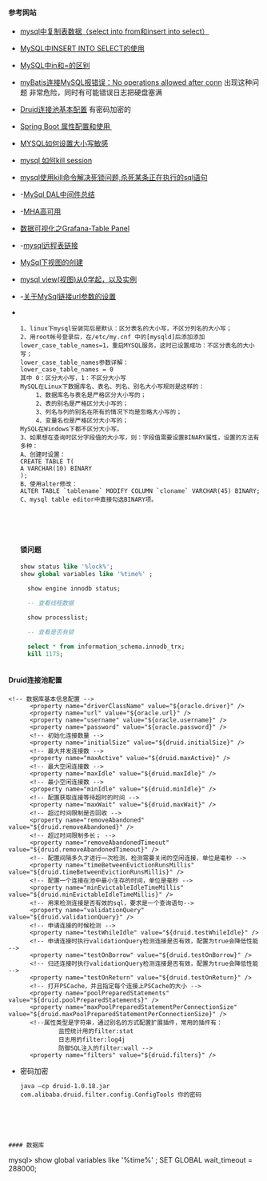 #### 参考网站

- [mysql中复制表数据（select into from和insert into select）](https://my.oschina.net/xsh1208/blog/182164)
- [MySQL中INSERT INTO SELECT的使用](http://www.cnblogs.com/RoadGY/archive/2011/07/22/2114088.html)
- [MySQL中in和=的区别](http://blog.csdn.net/budapest/article/details/51944757)


- [myBatis连接MySQL报错误：No operations allowed after conn](https://my.oschina.net/baishi/blog/203410) 出现这种问题 非常危险，同时有可能错误日志把硬盘塞满

- [Druid连接池基本配置](http://www.jianshu.com/p/4cb04939e370)  有密码加密的

- [Spring Boot 属性配置和使用 ](http://blog.csdn.net/isea533/article/details/50281151)

- [MYSQL如何设置大小写敏感](https://zhidao.baidu.com/question/2267340607864742028.html)

- [mysql 如何kill session](http://blog.csdn.net/stevendbaguo/article/details/48159167)

- [mysql使用kill命令解决死锁问题,杀死某条正在执行的sql语句](http://blog.csdn.net/buster2014/article/details/51035768)

- -[MySql DAL中间件总结](http://www.fblinux.com/?p=1060)

- -[MHA高可用](http://www.fblinux.com/?p=1018)

- [数据可视化之Grafana-Table Panel](http://blog.csdn.net/neven7/article/details/50980726)

- -[mysql远程表链接](http://www.cnblogs.com/findumars/p/6272233.html)

- [MySql下视图的创建](http://blog.csdn.net/kingkuang2006/article/details/6981484)

- [mysql view(视图)从0学起，以及实例](http://blog.51yip.com/mysql/1062.html)

- -[关于MySql链接url参数的设置](http://www.cnblogs.com/softidea/p/5765624.html)

- ​

  ````
  1、linux下mysql安装完后是默认：区分表名的大小写，不区分列名的大小写； 
  2、用root帐号登录后，在/etc/my.cnf 中的[mysqld]后添加添加lower_case_table_names=1，重启MYSQL服务，这时已设置成功：不区分表名的大小写； 
  lower_case_table_names参数详解： 
  lower_case_table_names = 0 
  其中 0：区分大小写，1：不区分大小写 
  MySQL在Linux下数据库名、表名、列名、别名大小写规则是这样的： 
  　　 1、数据库名与表名是严格区分大小写的； 
  　　 2、表的别名是严格区分大小写的； 
  　　 3、列名与列的别名在所有的情况下均是忽略大小写的； 
  　　 4、变量名也是严格区分大小写的； 
  MySQL在Windows下都不区分大小写。 
  3、如果想在查询时区分字段值的大小写，则：字段值需要设置BINARY属性，设置的方法有多种： 
  A、创建时设置： 
  CREATE TABLE T( 
  A VARCHAR(10) BINARY 
  ); 
  B、使用alter修改： 
  ALTER TABLE `tablename` MODIFY COLUMN `cloname` VARCHAR(45) BINARY; 
  C、mysql table editor中直接勾选BINARY项。
  ````

  ​

  ​	

  #### 锁问题

  ````sql
  show status like '%lock%';
  show global variables like '%time%' ;

    show engine innodb status;

    -- 查看线程数据

    show processlist;

    -- 查看是否有锁

    select * from information_schema.innodb_trx;
  	kill 1175;
  ````


  


  ````

#### Druid连接池配置
  ````
<!-- 数据库基本信息配置 -->
		<property name="driverClassName" value="${oracle.driver}" />
		<property name="url" value="${oracle.url}" />
		<property name="username" value="${oracle.username}" />
		<property name="password" value="${oracle.password}" />		
		<!-- 初始化连接数量 -->
		<property name="initialSize" value="${druid.initialSize}" />
		<!-- 最大并发连接数 -->
		<property name="maxActive" value="${druid.maxActive}" />
		<!-- 最大空闲连接数 -->
		<property name="maxIdle" value="${druid.maxIdle}" />
		<!-- 最小空闲连接数 -->
		<property name="minIdle" value="${druid.minIdle}" />
		<!-- 配置获取连接等待超时的时间 -->		
		<property name="maxWait" value="${druid.maxWait}" />
		<!-- 超过时间限制是否回收 -->
		<property name="removeAbandoned" value="${druid.removeAbandoned}" />
		<!-- 超过时间限制多长； -->
		<property name="removeAbandonedTimeout" value="${druid.removeAbandonedTimeout}" />
		<!-- 配置间隔多久才进行一次检测，检测需要关闭的空闲连接，单位是毫秒 -->
		<property name="timeBetweenEvictionRunsMillis" value="${druid.timeBetweenEvictionRunsMillis}" />
		<!-- 配置一个连接在池中最小生存的时间，单位是毫秒 -->
		<property name="minEvictableIdleTimeMillis" value="${druid.minEvictableIdleTimeMillis}" />
		<!-- 用来检测连接是否有效的sql，要求是一个查询语句-->	
		<property name="validationQuery" value="${druid.validationQuery}" />
		<!-- 申请连接的时候检测 -->
		<property name="testWhileIdle" value="${druid.testWhileIdle}" />
		<!-- 申请连接时执行validationQuery检测连接是否有效，配置为true会降低性能 -->
		<property name="testOnBorrow" value="${druid.testOnBorrow}" />
		<!-- 归还连接时执行validationQuery检测连接是否有效，配置为true会降低性能  -->
		<property name="testOnReturn" value="${druid.testOnReturn}" />
		<!-- 打开PSCache，并且指定每个连接上PSCache的大小 -->
		<property name="poolPreparedStatements" value="${druid.poolPreparedStatements}" />		
		<property name="maxPoolPreparedStatementPerConnectionSize" value="${druid.maxPoolPreparedStatementPerConnectionSize}" />
		<!--属性类型是字符串，通过别名的方式配置扩展插件，常用的插件有：  				
				监控统计用的filter:stat
				日志用的filter:log4j
 				防御SQL注入的filter:wall -->
		<property name="filters" value="${druid.filters}" />	
````



- 密码加密

  ````shell
  java –cp druid-1.0.18.jar com.alibaba.druid.filter.config.ConfigTools 你的密码
````

  ​



#### 数据库

````
mysql> show global variables like '%time%' ;
SET GLOBAL wait_timeout = 288000;
````

